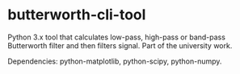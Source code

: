 # butterworth-cli-tool
Python 3.x tool that calculates low-pass, high-pass or band-pass Butterworth filter and then filters signal. Part of the university work.

Dependencies: python-matplotlib, python-scipy, python-numpy.
